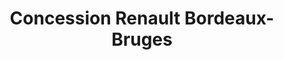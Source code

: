---
title: "Concession Renault Bordeaux-Bruges"
url: /bruges/concession-renault-bordeaux-bruges/
shop: Autohaus
---